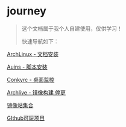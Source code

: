 # journey

> 这个文档属于我个人自建使用，仅供学习！
>
> 快速导航如下：

[ArchLinux - 文档安装](https://github.com/Auroots/journey/blob/main/Archlinux/Arch-wiki.md)

[Auins - 脚本安装](https://github.com/Auroots/Auins)

[Conkyrc - 桌面监控](https://gitee.com/auroot/conkyrc)

[Archlive - 镜像构建 停更](https://gitee.com/auroot/auroot-archlive)

[镜像站集合](https://github.com/Auroots/journey/blob/main/Archlinux/mirrors-in-china.md)

[GIthub可玩项目](https://github.com/Auroots/journey/blob/main/%E5%AF%BC%E8%88%AA%E5%85%B6%E4%BB%96GIthub%E9%A1%B9%E7%9B%AE.md)
